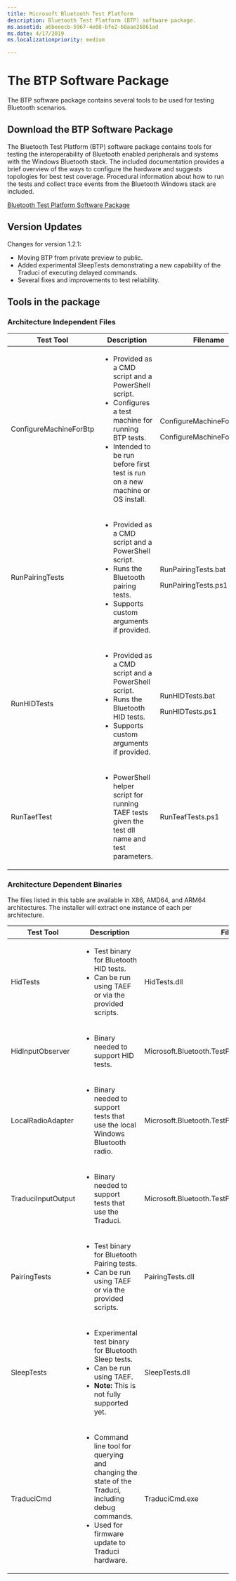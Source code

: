 ```yaml
---
title: Microsoft Bluetooth Test Platform
description: Bluetooth Test Platform (BTP) software package.
ms.assetid: a6beeecb-5967-4e08-bfe2-b8aae26861ad
ms.date: 4/17/2019
ms.localizationpriority: medium

---
```


# The BTP Software Package

The BTP software package contains several tools to be used for testing Bluetooth scenarios.

## Download the BTP Software Package ##

The Bluetooth Test Platform (BTP) software package contains tools for testing the interoperability of Bluetooth enabled peripherals and systems with the Windows Bluetooth stack. The included documentation provides a brief overview of the ways to configure the hardware and suggests topologies for best test coverage. Procedural information about how to run the tests and collect trace events from the Bluetooth Windows stack are included.

[Bluetooth Test Platform Software Package](//download.microsoft.com/download/e/e/e/eeed3cd5-bdbd-47db-9b8e-ca9d2df2cd29/BluetoothTestPlatformPack-1.2.1.msi)

## Version Updates ##

Changes for version 1.2.1:

- Moving BTP from private preview to public.
- Added experimental SleepTests demonstrating a new capability of the Traduci of executing delayed commands.
- Several fixes and improvements to test reliability.

## Tools in the package ##

### Architecture Independent Files ###
<table>
    <colgroup>
        <col width="33%" />
        <col width="33%" />
        <col width="33%" />
    </colgroup>
    <thead>
        <tr class="header">
            <th>Test Tool</th>
            <th>Description</th>
            <th>Filename</th>
        </tr>
    </thead>
    <tbody>
    <tr class="even">
        <td>ConfigureMachineForBtp</a></td>
        <td>
            <ul>
                <li>Provided as a CMD script and a PowerShell script.</li>
                <li>Configures a test machine for running BTP tests.</li>
                <li>Intended to be run before first test is run on a new machine or OS install.</li>
            </ul>
        </td>
        <td>
            <p>ConfigureMachineForBtp.bat</p>
            <p>ConfigureMachineForBtp.ps1</p>
        </td>
    </tr>
    <tr class="odd">
        <td>RunPairingTests</a></td>
        <td>
            <ul>
                <li>Provided as a CMD script and a PowerShell script.</li>
                <li>Runs the Bluetooth pairing tests.</li>
                <li>Supports custom arguments if provided.</li>
            </ul>
        </td>
        <td>
            <p>RunPairingTests.bat</p>
            <p>RunPairingTests.ps1</p>
        </td>
    </tr>
        <tr class="even">
        <td>RunHIDTests</a></td>
        <td>
            <ul>
                <li>Provided as a CMD script and a PowerShell script.</li>
                <li>Runs the Bluetooth HID tests.</li>
                <li>Supports custom arguments if provided.</li>
            </ul>
        </td>
        <td>
            <p>RunHIDTests.bat</p>
            <p>RunHIDTests.ps1</p>
        </td>
    </tr>
        <tr class="odd">
        <td>RunTaefTest</a></td>
        <td>
            <ul>
                <li>PowerShell helper script for running TAEF tests given the test dll name and test parameters.</li>
            </ul>
        </td>
        <td>
            <p>RunTeafTests.ps1</p>
        </td>
    </tr>
    </tbody>
</table>

### Architecture Dependent Binaries ###
The files listed in this table are available in X86, AMD64, and ARM64 architectures. The installer will extract one instance of each per architecture.
<table>
    <colgroup>
        <col width="33%" />
        <col width="33%" />
        <col width="33%" />
    </colgroup>
    <thead>
        <tr class="header">
            <th>Test Tool</th>
            <th>Description</th>
            <th>Filename</th>
        </tr>
    </thead>
    <tbody>
    <tr class="odd">
        <td>HidTests</td>
        <td>
            <ul>
                <li>Test binary for Bluetooth HID tests.</li>
                <li>Can be run using TAEF or via the provided scripts.</li>
            </ul>
        </td>
        <td>HidTests.dll</td>
    </tr>
    <tr class="even">
        <td>HidInputObserver</a></td>
        <td>
            <ul>
                <li>Binary needed to support HID tests.</li>
            </ul>
        </td>
        <td>
            <p>Microsoft.Bluetooth.TestPlatform.HidInputObserver.dll</p>
        </td>
    </tr>
    <tr class="odd">
        <td>LocalRadioAdapter</a></td>
        <td>
            <ul>
                <li>Binary needed to support tests that use the local Windows Bluetooth radio.</li>
            </ul>
        </td>
        <td>
            <p>Microsoft.Bluetooth.TestPlatform.LocalRadioAdapter.dll</p>
        </td>
    </tr>
    <tr class="even">
        <td>TraduciInputOutput</a></td>
        <td>
            <ul>
                <li>Binary needed to support tests that use the Traduci.</li>
            </ul>
        </td>
        <td>
            <p>Microsoft.Bluetooth.TestPlatform.TraduciInputOutput.dll</p>
        </td>
    </tr>
    <tr class="odd">
        <td>PairingTests</a></td>
        <td>
            <ul>
                <li>Test binary for Bluetooth Pairing tests.</li>
                <li>Can be run using TAEF or via the provided scripts.</li>
            </ul>
        </td>
        <td>
            <p>PairingTests.dll</p>
        </td>
    </tr>
    <tr class="even">
        <td>SleepTests</a></td>
        <td>
            <ul>
                <li>Experimental test binary for Bluetooth Sleep tests.</li>
                <li>Can be run using TAEF.</li>
                <li> <b>Note:</b> This is not fully supported yet.</li>
            </ul>
        </td>
        <td>
            <p>SleepTests.dll</p>
        </td>
    </tr>
    <tr class="odd">
        <td>TraduciCmd</a></td>
        <td>
            <ul>
                <li>Command line tool for querying and changing the state of the Traduci, including debug commands.</li>
                <li>Used for firmware update to Traduci hardware.</li>
            </ul>
        </td>
        <td>
            <p>TraduciCmd.exe</p>
        </td>
    </tr>
    </tbody>
</table>
